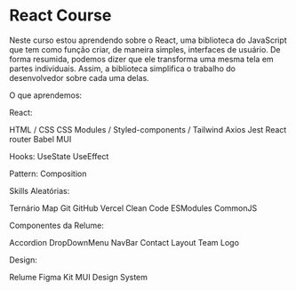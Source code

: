 # React Course

Neste curso estou aprendendo sobre o React, uma biblioteca do JavaScript que tem como função criar, de maneira simples, interfaces de usuário. De forma resumida, podemos dizer que ele transforma uma mesma tela em partes individuais. Assim, a biblioteca simplifica o trabalho do desenvolvedor sobre cada uma delas.

O que aprendemos:

React:

HTML / CSS 
CSS Modules / Styled-components / Tailwind
Axios
Jest
React router
Babel
MUI

Hooks:
UseState
UseEffect

Pattern:
Composition

Skills Aleatórias:

Ternário
Map
Git
GitHub
Vercel
Clean Code
ESModules
CommonJS

Componentes da Relume:

Accordion
DropDownMenu
NavBar
Contact
Layout
Team
Logo


Design:

Relume Figma Kit
MUI
Design System
